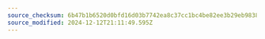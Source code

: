 ```yaml
---
source_checksum: 6b47b1b6520d0bfd16d03b7742ea8c37cc1bc4be82ee3b29eb98385ba0e6630e
source_modified: 2024-12-12T21:11:49.595Z
---
```


